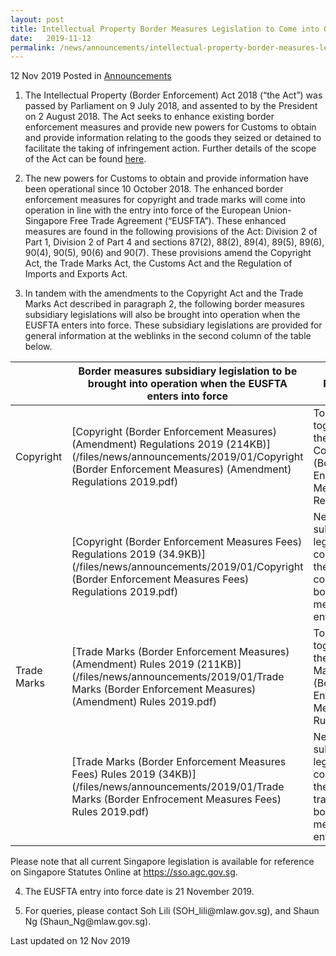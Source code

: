```yaml
---
layout: post
title: Intellectual Property Border Measures Legislation to Come into Operation Upon the Entry into Force of the EU-Singapore Free Trade Agreement on 21 November 2019
date:   2019-11-12
permalink: /news/announcements/intellectual-property-border-measures-legislation-comes-into-operation-on-21-nov-2019
---
```


12 Nov 2019 Posted in [Announcements](/news/announcements)

1. The Intellectual Property (Border Enforcement) Act 2018 (“the Act”) was passed by Parliament on 9 July 2018, and assented to by the President on 2 August 2018. The Act seeks to enhance existing border enforcement measures and provide new powers for Customs to obtain and provide information relating to the goods they seized or detained to facilitate the taking of infringement action. Further details of the scope of the Act can be found [here](https://app.mlaw.gov.sg/news/press-releases/factsheet-on-intellectual-property--border-enforcement--bill "here").

2. The new powers for Customs to obtain and provide information have been operational since 10 October 2018. The enhanced border enforcement measures for copyright and trade marks will come into operation in line with the entry into force of the European Union-Singapore Free Trade Agreement (“EUSFTA”). These enhanced measures are found in the following provisions of the Act: Division 2 of Part 1, Division 2 of Part 4 and sections 87(2), 88(2), 89(4), 89(5), 89(6), 90(4), 90(5), 90(6) and 90(7). These provisions amend the Copyright Act, the Trade Marks Act, the Customs Act and the Regulation of Imports and Exports Act.

3. In tandem with the amendments to the Copyright Act and the Trade Marks Act described in paragraph 2, the following border measures subsidiary legislations will also be brought into operation when the EUSFTA enters into force. These subsidiary legislations are provided for general information at the weblinks in the second column of the table below.

|             | Border measures subsidiary legislation to be brought into operation when the EUSFTA enters into force                                                                                 | Remarks                                                                                     |
|-------------|---------------------------------------------------------------------------------------------------------------------------------------------------------------------------------------|---------------------------------------------------------------------------------------------|
| Copyright   | [Copyright (Border Enforcement Measures) (Amendment) Regulations 2019 (214KB)](/files/news/announcements/2019/01/Copyright (Border Enforcement Measures) (Amendment) Regulations 2019.pdf) | To be read together with the Copyright (Border Enforcement Measures) Regulations.           |
|             | [Copyright (Border Enforcement Measures Fees) Regulations 2019 (34.9KB)](/files/news/announcements/2019/01/Copyright (Border Enforcement Measures Fees) Regulations 2019.pdf)            | New subsidiary legislation concerning the fees for copyright border measures enforcement.   |
| Trade Marks | [Trade Marks (Border Enforcement Measures) (Amendment) Rules 2019 (211KB)](/files/news/announcements/2019/01/Trade Marks (Border Enforcement Measures) (Amendment) Rules 2019.pdf)         | To be read together with the Trade Marks (Border Enforcement Measures) Rules.               |
|             | [Trade Marks (Border Enforcement Measures Fees) Rules 2019 (34KB)](/files/news/announcements/2019/01/Trade Marks (Border Enfrocement Measures Fees) Rules 2019.pdf)                      | New subsidiary legislation concerning the fees for trade marks border measures enforcement. |

Please note that all current Singapore legislation is available for reference on Singapore Statutes Online at https://sso.agc.gov.sg.

<ol start="4">
<li>The EUSFTA entry into force date is 21 November 2019.</li>
</ol>

<ol start="5">
<li>For queries, please contact Soh Lili (SOH_lili@mlaw.gov.sg), and Shaun Ng (Shaun_Ng@mlaw.gov.sg).</li>
</ol>

<p class="right-side-updated">Last updated on 12 Nov 2019</p>
